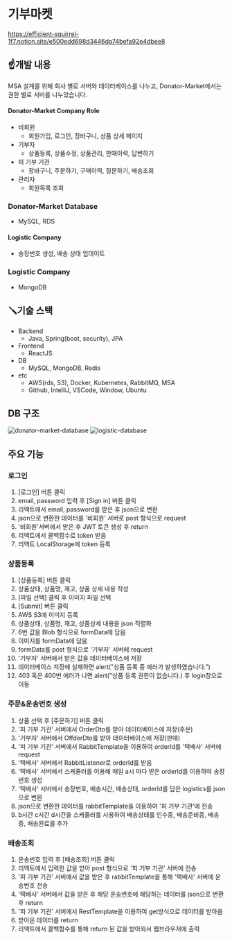 # 기부마켓

https://efficient-squirrel-1f7.notion.site/e500edd698d3446da74befa92e4dbee8

## ☝️개발 내용
MSA 설계를 위해 회사 별로 서버와 데이터베이스를 나누고, Donator-Market에서는 권한 별로 서버를 나누었습니다.
#### Donator-Market Company Role
- 비회원
    - 회원가입, 로그인, 장바구니, 상품 상세 페이지
- 기부자
    - 상품등록, 상품수정, 상품관리, 판매이력, 답변하기
- 피 기부 기관
    - 장바구니, 주문하기, 구매이력, 질문하기, 배송조회
- 관리자
    - 회원목록 조회

### Donator-Market Database
- MySQL, RDS

#### Logistic Company
- 송장번호 생성, 배송 상태 업데이트

### Logistic Company
- MongoDB


## 🪛기술 스택

- Backend
    - Java, Spring(boot, security), JPA
- Frontend
    - ReactJS
- DB
    - MySQL, MongoDB, Redis
- etc
    - AWS(rds, S3), Docker, Kubernetes, RabbitMQ, MSA
    - Github, IntelliJ, VSCode, Window, Ubuntu

## DB 구조
![donator-market-database](https://user-images.githubusercontent.com/76933597/208621135-f5c9d7f7-00d1-46ec-b02c-7bff81d42360.PNG)
![logistic-database](https://user-images.githubusercontent.com/76933597/208621155-b58437e1-bf4c-41eb-809f-ebccd24f075c.PNG)


## 주요 기능
### 로그인
1. [로그인] 버튼 클릭
2. email, password 입력 후 [Sign in] 버튼 클릭
3. 리액트에서 email, password를 받은 후 json으로 변환
4. json으로 변환한 데이터를 '비회원' 서버로 post 형식으로 request
5. '비회원'서버에서 받은 후 JWT 토큰 생성 후 return
6. 리액트에서 콜백함수로 token 받음
7. 리액트 LocalStorage에 token 등록

### 상품등록
1. [상품등록] 버튼 클릭
2. 상품상태, 상품명, 재고, 상품 상세 내용 작성
3. [파일 선택] 클릭 후 이미지 파일 선택
4. [Submit] 버튼 클릭
5. AWS S3에 이미지 등록
6. 상품상태, 상품명, 재고, 상품상세 내용을 json 직렬화
7. 6번 값을 Blob 형식으로 formData에 담음
8. 이미지를 formData에 담음
9. formData를 post 형식으로 '기부자' 서버에 request
10. '기부자' 서버에서 받은 값을 데이터베이스에 저장
11. 데이터베이스 저장에 실패하면 alert("상품 등록 중 에러가 발생하였습니다.")
12. 403 혹은 400번 에러가 나면 alert("상품 등록 권한이 없습니다.) 후 login창으로 이동

### 주문&운송번호 생성
1. 상품 선택 후 [주문하기] 버튼 클릭
2. '피 기부 기관' 서버에서 OrderDto를 받아 데이터베이스에 저장(주문)
3. '기부자' 서버에서 OffderDto를 받아 데이터베이스에 저장(판매)
4. '피 기부 기관' 서버에서 RabbitTemplate을 이용하여 orderId를 '택배사' 서버에 request
5. '택배사' 서버에서 RabbitListener로 orderId를 받음
6. '택배사' 서버에서 스케줄러를 이용해 매일 a시 마다 받은 orderId를 이용하여 송장번호 생성
7. '택배사' 서버에서 송장번호, 배송시간, 배송상태, orderId를 담은 logistics를 json으로 변환
8. json으로 변환한 데이터를 rabbitTemplate을 이용하여 '피 기부 기관'에 전송
9. b시간 c시간 d시간을 스케줄러를 사용하여 배송상태를 인수중, 배송준비중, 배송중, 배송완료를 추가

### 배송조회
1. 운송번호 입력 후 [배송조회] 버튼 클릭
2. 리액트에서 입력한 값을 받아 post 형식으로 '피 기부 기관' 서버에 전송
3. '피 기부 기관' 서버에서 값을 받은 후 rabbitTemplate을 통해 '택배사' 서버에 운송번호 전송
4. '택배사' 서버에서 값을 받은 후 해당 운송번호에 해당하는 데이터를 json으로 변환 후 return
5. '피 기부 기관' 서버에서 RestTemplate을 이용하여 get방식으로 데이터를 받아옴
6. 받아온 데이터를 return
7. 리액트에서 콜백함수를 통해 return  된 값을 받아와서 웹브라우저에 출력




